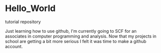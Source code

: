 # Hello_World
tutorial repository

Just learning how to use github, I'm currently going to SCF for an associates in computer programming and analysis.  Now that my projects in school are getting a bit more serious I felt it was time to make a github account.
